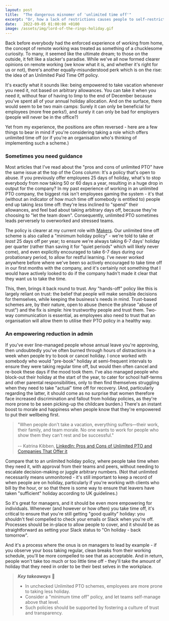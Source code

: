 ```yaml
---
layout: post
title:  "The dangerous misnomer of 'unlimited time off'"
excerpt: "Or, how a lack of restrictions causes people to self-restrict."
date:   2022-09-05 01:00:00 +0100
image: /assets/img/lord-of-the-rings-holiday.gif
---
```


Back before everybody had the enforced experience of working from home, the concept of remote working was treated as something of a chucklesome curiosity. To many, it seemed like the ultimate dream; to those on the outside, it felt like a slacker's paradise. While we've all now formed clearer opinions on remote working (we know what it is, and whether it's right for us or not), there's another equally-misunderstood perk which is on the rise: the idea of an Unlimited Paid Time Off policy.

It's exactly what it sounds like: being empowered to take vacation whenever you need it, not based on arbitrary allowances. You can take it when you need it, without fear of having to limp to the end of December because you've spent all of your annual holiday allocation. And on the surface, there would seem to be two main camps: Surely it can only be beneficial for employees (more free perks!), and surely it can only be bad for employers (people will never be in the office?)

Yet from my experience, the positions are often reversed - here are a few things to bear in mind if you're considering taking a role which offers unlimited time off (or if you're an organisation who's thinking of implementing such a scheme.)

### Sometimes you need guidance

Most articles that I've read about the "pros and cons of unlimited PTO" have the same issue at the top of the Cons column: It's a policy that's open to abuse. If you previously offer employees 25 days of holiday, what's to stop everybody from now taking 50 or 60 days a year, resulting in a huge drop in output for the company? In my past experience of working in an unlimited PTO company, the biggest risk isn't employees gaming the system - it's that (without an indicator of how much time off somebody is entitled to) people end up taking _less_ time off: they're less inclined to "spend" their allowances, and feel bad about taking arbitrary days off, because they're choosing to "let the team down". Consequently, unlimited PTO sometimes leads perversely to overworked and stressed teams.

The policy is clearer at my current role with [Makers](https://makers.tech). Our unlimited time off scheme is also called a "minimum holiday policy" - we're told to take _at least_ 25 days off per year; to ensure we're always taking 6-7 days' holiday per quarter (rather than saving it for "quiet periods" which will likely never come), and even explicitly encouraged to take 6-7 days during our probationary period, to allow for restful learning. I've never worked anywhere before where we've been so actively encouraged to take time off in our first months with the company, and it's certainly not something that I would have actively looked to do if the company hadn't made it clear that they want us to take the time. 

This, then, brings it back round to trust. Any "hands-off" policy like this is largely reliant on trust: the belief that people will make sensible decisions for themselves, while keeping the business's needs in mind. Trust-based schemes are, by their nature, open to abuse (hence the phrase "abuse of trust") and the fix is simple: <span class="highlight">hire trustworthy people and trust them.</span> Two-way communication is essential, as employees also need to trust that an organisation will allow them to utilise their PTO policy in a healthy way.

### An empowering reduction in admin

If you've ever line-managed people whose annual leave you're approving, then undoubtedly you've often burned through hours of distractions in a week when people try to book or cancel holiday. I once worked with somebody who would "pre-book" holiday at semi-frequent intervals to ensure they were taking regular time off, but would then often cancel and re-book these days if the mood took them. I've also managed people who block-out their holiday at the start of the year, to cater for school half-terms and other parental responsibilities, only to then find themselves struggling when they need to take "actual" time off for recovery. (And, particularly regarding the latter, it should come as no surprise that women therefore face increased discrimination and fallout from holiday policies, as they're more prone to be seen picking-up the childcare burden.) <span class="highlight">There's an instant boost to morale and happiness when people know that they're empowered to put their wellbeing first.</span>

> "When people don't take a vacation, everything suffers—their work, their family, and team morale. No one wants to work for people who show them they can't rest and be successful."  
> <br/>-- Katrina Kibben, [LinkedIn: Pros and Cons of Unlimited PTO and Companies That Offer it](https://www.linkedin.com/pulse/pros-cons-unlimited-pto-companies-offer-get-ahead-by-linkedin-news/)

Compare that to an unlimited holiday policy, where people take time when they need it, with approval from their teams and peers, without needing to escalate decision-making or juggle arbitrary numbers. (Not that unlimited necessarily means unmonitored - it's still important to keep a record of when people are on holiday, particularly if you're working with clients who bill by the hour, or so that there is some way to ensure that leavers have taken "sufficient" holiday according to UK guidelines.)

So it's great for managers, and it should be even more empowering for individuals. Whenever (and however or how often) you take time off, it's critical to ensure that you're still getting "good quality" holiday: you shouldn't feel compelled to check your emails or Slack when you're off. Processes should be in-place to allow people to cover, and it should be as straightforward as setting your Slack status to "On holiday - back tomorrow".

And it's a process where the onus is on managers to lead by example - if you observe your boss taking regular, clean breaks from their working schedule, you'll be more compelled to see that as acceptable. And in return, people won't take too much or too little time off - they'll take the amount of holiday that they need in order to be their best selves in the workplace.

> **_Key takeaways_** 📝  
> * In unchecked Unlimited PTO schemes, employees are more prone to taking less holiday.
> * Consider a "minimum time off" policy, and let teams self-manage above that level.
> * Such policies should be supported by fostering a culture of trust and transparency.
